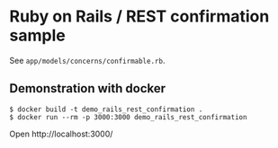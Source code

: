 # Ruby on Rails / REST confirmation sample

See `app/models/concerns/confirmable.rb`.


## Demonstration with docker

```
$ docker build -t demo_rails_rest_confirmation .
$ docker run --rm -p 3000:3000 demo_rails_rest_confirmation
```

Open http://localhost:3000/
